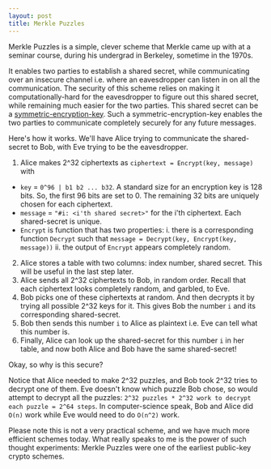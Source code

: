 ```yaml
---
layout: post
title: Merkle Puzzles
---
```


Merkle Puzzles is a simple, clever scheme that Merkle came up with at a seminar course, during his undergrad in Berkeley, sometime in the 1970s.

It enables two parties to establish a shared secret, while communicating over an insecure channel i.e. where an eavesdropper can listen in on all the communication. The security of this scheme relies on making it computationally-hard for the eavesdropper to figure out this shared secret, while remaining much easier for the two parties. This shared secret can be a [symmetric-encryption-key](https://en.wikipedia.org/wiki/Symmetric-key_algorithm). Such a symmetric-encryption-key enables the two parties to communicate completely securely for any future messages. 

Here's how it works. We'll have Alice trying to communicate the shared-secret to Bob, with Eve trying to be the eavesdropper.
1. Alice makes 2^32 ciphertexts as `ciphertext = Encrypt(key, message)` with 
  * `key` = `0^96 | b1 b2 ... b32`. A standard size for an encryption key is 128 bits. So, the first 96 bits are set to 0. The remaining 32 bits are uniquely chosen for each ciphertext.
  * `message` = `"#i: <i'th shared secret>"` for the i'th ciphertext. Each shared-secret is unique. 
  * `Encrypt` is function that has two properties:
    i. there is a corresponding function `Decrypt` such that `message = Decrypt(key, Encrypt(key, message))`
    ii. the output of `Encrypt` appears completely random.
2. Alice stores a table with two columns: index number, shared secret. This will be useful in the last step later.
3. Alice sends all 2^32 ciphertexts to Bob, in random order. Recall that each ciphertext looks completely random, and garbled, to Eve.
4. Bob picks one of these ciphertexts at random. And then decrypts it by trying all possible 2^32 keys for it. This gives Bob the number `i` and its corresponding shared-secret.
5. Bob then sends this number `i` to Alice as plaintext i.e. Eve can tell what this number is.
6. Finally, Alice can look up the shared-secret for this number `i` in her table, and now both Alice and Bob have the same shared-secret!

Okay, so why is this secure? 

Notice that Alice needed to make 2^32 puzzles, and Bob took 2^32 tries to decrypt one of them. Eve doesn't know which puzzle Bob chose, so would attempt to decrypt all the puzzles: `2^32 puzzles * 2^32 work to decrypt each puzzle = 2^64 steps`. In computer-science speak, Bob and Alice did `O(n)` work while Eve would need to do `O(n^2)` work.

Please note this is not a very practical scheme, and we have much more efficient schemes today. What really speaks to me is the power of such thought experiments: Merkle Puzzles were one of the earliest public-key crypto schemes.
